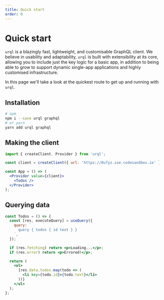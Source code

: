 ```yaml
---
title: Quick start
order: 0
---
```


# Quick start

`urql` is a blazingly fast, lightweight, and customisable GraphQL client. We believe in usability and adaptability, `urql` is built with extensibility at its
core, allowing you to include just the key logic for a basic app, in addition to being able to grow to support dynamic single-app applications and highly
customised infrastructure.

In this page we'll take a look at the quickest route to get up and running with `urql`.

## Installation

```sh
# npm
npm i --save urql graphql
# or yarn
yarn add urql graphql
```

## Making the client

```jsx
import { createClient, Provider } from 'urql';

const client = createClient({ url: 'https://0ufyz.sse.codesandbox.io' });

const App = () => (
  <Provider value={client}>
    <Todos />
  </Provider>
);
```

## Querying data

```jsx
const Todos = () => {
  const [res, executeQuery] = useQuery({
    query: `
      query { todos { id text } }
    `,
  });

  if (res.fetching) return <p>Loading...</p>;
  if (res.error) return <p>Errored!</p>;

  return (
    <ul>
      {res.data.todos.map(todo => (
        <li key={todo.id}>{todo.text}</li>
      ))}
    </ul>
  );
};
```
